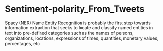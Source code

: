 # Sentiment-polarity_From_Tweets

Spacy (NER) Name Entity Recognition is probably the first step towards information extraction
that seeks to locate and classify named entities in text into pre-defined categories such as
the names of persons, organizations, locations, expressions of times, quantities, monetary values, percentages, etc
